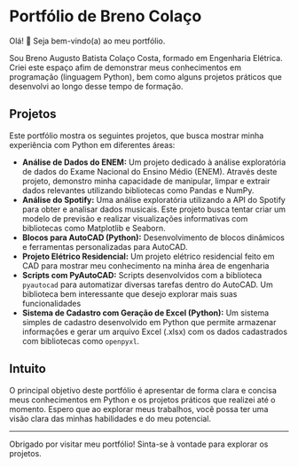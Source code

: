# Portfólio de Breno Colaço

Olá! 👋 Seja bem-vindo(a) ao meu portfólio.

Sou Breno Augusto Batista Colaço Costa, formado em Engenharia Elétrica. Criei este espaço afim de demonstrar meus conhecimentos em programação (linguagem Python), bem como alguns projetos práticos que desenvolvi ao longo desse tempo de formação.

## Projetos

Este portfólio mostra os seguintes projetos, que busca mostrar minha experiência com Python em diferentes áreas:

* **Análise de Dados do ENEM:** Um projeto dedicado à análise exploratória de dados do Exame Nacional do Ensino Médio (ENEM). Através deste projeto, demonstro minha capacidade de manipular, limpar e extrair dados relevantes utilizando bibliotecas como Pandas e NumPy.
* **Análise do Spotify:** Uma análise exploratória utilizando a API do Spotify para obter e analisar dados musicais. Este projeto busca tentar criar um modelo de previsão e realizar visualizações informativas com bibliotecas como Matplotlib e Seaborn.
* **Blocos para AutoCAD (Python):** Desenvolvimento de blocos dinâmicos e ferramentas personalizadas para AutoCAD. 
* **Projeto Elétrico Residencial:** Um projeto elétrico residencial feito em CAD para mostrar meu conhecimento na minha área de engenharia
* **Scripts com PyAutoCAD:** Scripts desenvolvidos com a biblioteca `pyautocad` para automatizar diversas tarefas dentro do AutoCAD. Um biblioteca bem interessante que desejo explorar mais suas funcionalidades
* **Sistema de Cadastro com Geração de Excel (Python):** Um sistema simples de cadastro desenvolvido em Python que permite armazenar informações e gerar um arquivo Excel (.xlsx) com os dados cadastrados com bibliotecas como `openpyxl`.

## Intuito

O principal objetivo deste portfólio é apresentar de forma clara e concisa meus conhecimentos em Python e os projetos práticos que realizei até o momento. Espero que ao explorar meus trabalhos, você possa ter uma visão clara das minhas habilidades e do meu potencial.

---

Obrigado por visitar meu portfólio! Sinta-se à vontade para explorar os projetos.
